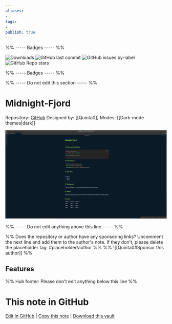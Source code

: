 ```yaml
---
aliases:
- 
tags: 
- 
publish: true
---
```


%% ----- Badges ----- %%

![Downloads](https://img.shields.io/badge/downloads-129-573E7A?style=for-the-badge&logo=)
![GitHub last commit](https://img.shields.io/github/last-commit/Quinta0/Midnight-Fjord?color=573E7A&label=last%20update&logo=github&style=for-the-badge)
![GitHub issues by-label](https://img.shields.io/github/issues/Quinta0/Midnight-Fjord/help%20wanted?color=573E7A&logo=github&style=for-the-badge) 
![GitHub Repo stars](https://img.shields.io/github/stars/Quinta0/Midnight-Fjord?color=573E7A&logo=github&style=for-the-badge)

%% ----- Badges ----- %%

%% ----- Do not edit this section ----- %%

# Midnight-Fjord

Repository: [GitHub](https://github.com/Quinta0/Midnight-Fjord)
Designed by: [[Quinta0]]
Modes: [[Dark-mode themes|dark]]



![screenshot](https://github.com/Quinta0/Midnight-Fjord/raw/HEAD/Midnight-Fjord-small.png)

%% ----- Do not edit anything above this line ----- %% 

%% Does the repository or author have any sponsoring links? Uncomment the next line and add them to the author's note. If they don't, please delete the placeholder tag: #placeholder/author %%
%% ![[Quinta0#Sponsor this author]] %%


## Features



%% Hub footer: Please don't edit anything below this line %%

# This note in GitHub

<span class="git-footer">[Edit In GitHub](https://github.dev/obsidian-community/obsidian-hub/blob/main/02%20-%20Community%20Expansions/02.05%20All%20Community%20Expansions/Themes/Midnight-Fjord.md "git-hub-edit-note") | [Copy this note](https://raw.githubusercontent.com/obsidian-community/obsidian-hub/main/02%20-%20Community%20Expansions/02.05%20All%20Community%20Expansions/Themes/Midnight-Fjord.md "git-hub-copy-note") | [Download this vault](https://github.com/obsidian-community/obsidian-hub/archive/refs/heads/main.zip "git-hub-download-vault") </span>

